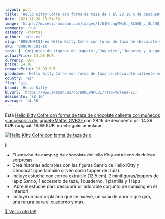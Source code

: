 ```yaml
---
layout: post
title: 'Hello Kitty Cofre con forma de taza de c al 28.16 % de descuento'
date: 2021-11-28 13:54:58
image: 'https://m.media-amazon.com/images/I/51HnLhgTWoS._SL500_._SL400_.jpg'
comments: true
category: ofertas
author: 'tole.es'
slug: 'B08L9NFC81-es Hello Kitty Cofre con forma de taza de chocolate caliente...'
sku: 'B08L9NFC81-es'
tags: [ 'Conjuntos de figuras de juguete','Juguetes','Juguetes y juegos','Muñecos y figuras','hello kitty','mattel', ]
actualPrice: 14.36 EUR
currency: EUR
price: 14.36
comparePrice: 19.99 EUR
prodname: 'Hello Kitty Cofre con forma de taza de chocolate caliente con muñecos y accesorios de juguete  Mattel GVB29 '
country: 'es'
flag: '🇪🇸'
brand: 'Hello Kitty'
buyurl: 'https://www.amazon.es/dp/B08L9NFC81/?tag=tolees-21'
descuento: '28.16'
average: '14.36'
---
```


Está [Hello Kitty Cofre con forma de taza de chocolate caliente con muñecos y accesorios de juguete  Mattel GVB29 ](https://www.amazon.es/dp/B08L9NFC81/?tag=tolees-21) con 28.16 de descuento por 14.36 EUR (original: 19.99 EUR) en el siguiente enlace!

[![Hello Kitty Cofre con forma de taza de c](https://m.media-amazon.com/images/I/51HnLhgTWoS._SL500_._SL400_.jpg)](https://www.amazon.es/dp/B08L9NFC81/?tag=tolees-21)

ℹ️:

- El estuche de camping de chocolate de​Hello Kitty está lleno de dulces sorpresas. ​
- Crea historias adorables con las figuras Sanrio de Hello Kitty y Chococat (que también sirven como topper de lápiz). ​
- Incluye estuche con correa extraíble (12,5 cm), 2 minifiguras/toppers de lápiz Sanrio, 1 accesorio de taza, 1 cuaderno, 1 plantilla y 1 lápiz. ​
- ¡Abre el estuche para descubrir un adorable conjunto de camping en el interior!
- Incluye un barco-plátano que se mueve, un saco de dormir que gira, una ranura para el cuaderno y más. ​

[🛒 Ver la oferta!!](https://www.amazon.es/dp/B08L9NFC81/?tag=tolees-21)
